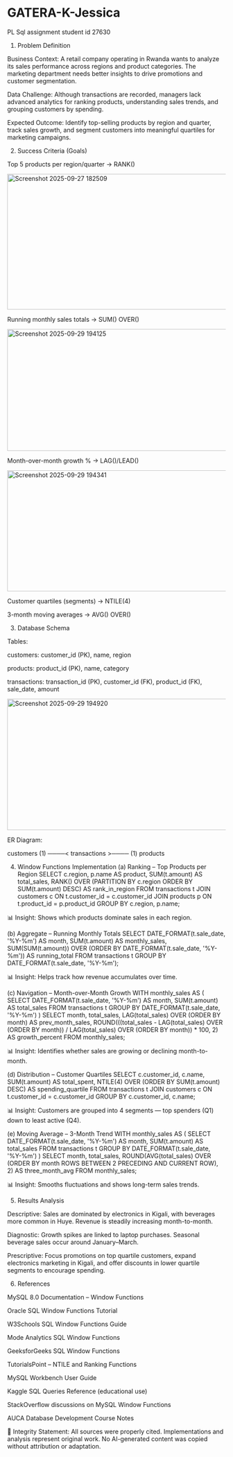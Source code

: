 # GATERA-K-Jessica
PL Sql assignment
student id 27630
1. Problem Definition

Business Context:
A retail company operating in Rwanda wants to analyze its sales performance across regions and product categories. The marketing department needs better insights to drive promotions and customer segmentation.

Data Challenge:
Although transactions are recorded, managers lack advanced analytics for ranking products, understanding sales trends, and grouping customers by spending.

Expected Outcome:
Identify top-selling products by region and quarter, track sales growth, and segment customers into meaningful quartiles for marketing campaigns.

2. Success Criteria (Goals)

Top 5 products per region/quarter → RANK()

<img width="982" height="313" alt="Screenshot 2025-09-27 182509" src="https://github.com/user-attachments/assets/f67ff7fa-f3a3-4e10-8d42-7059f6e9f8f3" />

Running monthly sales totals → SUM() OVER()

<img width="822" height="281" alt="Screenshot 2025-09-29 194125" src="https://github.com/user-attachments/assets/90ac1749-2020-4d42-8dde-701a93a81b6b" />

Month-over-month growth % → LAG()/LEAD()

<img width="1118" height="279" alt="Screenshot 2025-09-29 194341" src="https://github.com/user-attachments/assets/2a342757-fa13-42c5-8d66-bdf2c9aa31cd" />

Customer quartiles (segments) → NTILE(4)

3-month moving averages → AVG() OVER()

3. Database Schema

Tables:

customers: customer_id (PK), name, region

products: product_id (PK), name, category

transactions: transaction_id (PK), customer_id (FK), product_id (FK), sale_date, amount

<img width="553" height="303" alt="Screenshot 2025-09-29 194920" src="https://github.com/user-attachments/assets/d2463891-648a-42fb-82f8-5bc75ca7febd" />

ER Diagram:

customers (1) ────< transactions >──── (1) products

4. Window Functions Implementation
(a) Ranking – Top Products per Region
SELECT 
    c.region,
    p.name AS product,
    SUM(t.amount) AS total_sales,
    RANK() OVER (PARTITION BY c.region ORDER BY SUM(t.amount) DESC) AS rank_in_region
FROM transactions t
JOIN customers c ON t.customer_id = c.customer_id
JOIN products p ON t.product_id = p.product_id
GROUP BY c.region, p.name;


📊 Insight: Shows which products dominate sales in each region.

(b) Aggregate – Running Monthly Totals
SELECT 
    DATE_FORMAT(t.sale_date, '%Y-%m') AS month,
    SUM(t.amount) AS monthly_sales,
    SUM(SUM(t.amount)) OVER (ORDER BY DATE_FORMAT(t.sale_date, '%Y-%m')) AS running_total
FROM transactions t
GROUP BY DATE_FORMAT(t.sale_date, '%Y-%m');


📊 Insight: Helps track how revenue accumulates over time.

(c) Navigation – Month-over-Month Growth
WITH monthly_sales AS (
  SELECT 
      DATE_FORMAT(t.sale_date, '%Y-%m') AS month,
      SUM(t.amount) AS total_sales
  FROM transactions t
  GROUP BY DATE_FORMAT(t.sale_date, '%Y-%m')
)
SELECT 
    month,
    total_sales,
    LAG(total_sales) OVER (ORDER BY month) AS prev_month_sales,
    ROUND(((total_sales - LAG(total_sales) OVER (ORDER BY month)) / 
           LAG(total_sales) OVER (ORDER BY month)) * 100, 2) AS growth_percent
FROM monthly_sales;


📊 Insight: Identifies whether sales are growing or declining month-to-month.

(d) Distribution – Customer Quartiles
SELECT 
    c.customer_id,
    c.name,
    SUM(t.amount) AS total_spent,
    NTILE(4) OVER (ORDER BY SUM(t.amount) DESC) AS spending_quartile
FROM transactions t
JOIN customers c ON t.customer_id = c.customer_id
GROUP BY c.customer_id, c.name;


📊 Insight: Customers are grouped into 4 segments — top spenders (Q1) down to least active (Q4).

(e) Moving Average – 3-Month Trend
WITH monthly_sales AS (
  SELECT 
      DATE_FORMAT(t.sale_date, '%Y-%m') AS month,
      SUM(t.amount) AS total_sales
  FROM transactions t
  GROUP BY DATE_FORMAT(t.sale_date, '%Y-%m')
)
SELECT 
    month,
    total_sales,
    ROUND(AVG(total_sales) OVER (ORDER BY month ROWS BETWEEN 2 PRECEDING AND CURRENT ROW), 2) AS three_month_avg
FROM monthly_sales;


📊 Insight: Smooths fluctuations and shows long-term sales trends.

5. Results Analysis

Descriptive:
Sales are dominated by electronics in Kigali, with beverages more common in Huye. Revenue is steadily increasing month-to-month.

Diagnostic:
Growth spikes are linked to laptop purchases. Seasonal beverage sales occur around January–March.

Prescriptive:
Focus promotions on top quartile customers, expand electronics marketing in Kigali, and offer discounts in lower quartile segments to encourage spending.

6. References

MySQL 8.0 Documentation – Window Functions

Oracle SQL Window Functions Tutorial

W3Schools SQL Window Functions Guide

Mode Analytics SQL Window Functions

GeeksforGeeks SQL Window Functions

TutorialsPoint – NTILE and Ranking Functions

MySQL Workbench User Guide

Kaggle SQL Queries Reference (educational use)

StackOverflow discussions on MySQL Window Functions

AUCA Database Development Course Notes

📌 Integrity Statement:
All sources were properly cited. Implementations and analysis represent original work. No AI-generated content was copied without attribution or adaptation.
